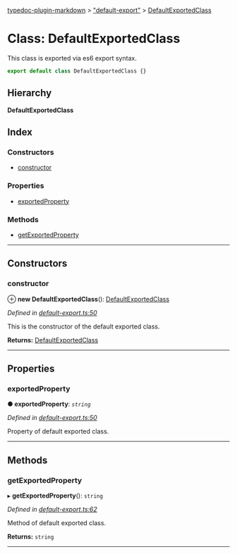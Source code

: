 [typedoc-plugin-markdown](../README.md) > ["default-export"](../modules/_default_export_.md) > [DefaultExportedClass](../classes/_default_export_.defaultexportedclass.md)

# Class: DefaultExportedClass

This class is exported via es6 export syntax.

```js
export default class DefaultExportedClass {}
```

## Hierarchy

**DefaultExportedClass**

## Index

### Constructors

* [constructor](_default_export_.defaultexportedclass.md#constructor)

### Properties

* [exportedProperty](_default_export_.defaultexportedclass.md#exportedproperty)

### Methods

* [getExportedProperty](_default_export_.defaultexportedclass.md#getexportedproperty)

---

## Constructors

<a id="constructor"></a>

###  constructor

⊕ **new DefaultExportedClass**(): [DefaultExportedClass](_default_export_.defaultexportedclass.md)

*Defined in [default-export.ts:50](https://github.com/tgreyjs/typedoc-plugin-markdown/blob/master/test/src/default-export.ts#L50)*

This is the constructor of the default exported class.

**Returns:** [DefaultExportedClass](_default_export_.defaultexportedclass.md)

___

## Properties

<a id="exportedproperty"></a>

###  exportedProperty

**● exportedProperty**: *`string`*

*Defined in [default-export.ts:50](https://github.com/tgreyjs/typedoc-plugin-markdown/blob/master/test/src/default-export.ts#L50)*

Property of default exported class.

___

## Methods

<a id="getexportedproperty"></a>

###  getExportedProperty

▸ **getExportedProperty**(): `string`

*Defined in [default-export.ts:62](https://github.com/tgreyjs/typedoc-plugin-markdown/blob/master/test/src/default-export.ts#L62)*

Method of default exported class.

**Returns:** `string`

___


